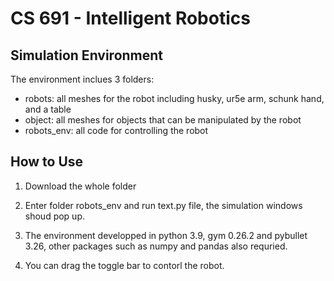 # CS 691 - Intelligent Robotics

## Simulation Environment 

The environment inclues 3 folders:

- robots: all meshes for the robot including husky, ur5e arm, schunk hand, and a table
- object: all meshes for objects that can be manipulated by the robot
- robots_env: all code for controlling the robot

## How to Use 

1. Download the whole folder

2. Enter folder robots_env and run text.py file, the simulation windows shoud pop up. 
  1. The environment developped in python 3.9, gym 0.26.2 and pybullet 3.26, other packages such as numpy and pandas also requried.
  2. You can drag the toggle bar to contorl the robot.





